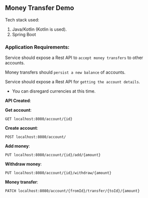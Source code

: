 ## Money Transfer Demo

Tech stack used:

1. Java/Kotlin (Kotlin is used).
2. Spring Boot

### Application Requirements:
Service should expose a Rest API to `accept money transfers` to other accounts. 

Money transfers should `persist a new balance` of accounts.

Service should expose a Rest API for `getting the account details`. 

- You can disregard currencies at this time.



**API Created**:

**Get account**:

    GET localhost:8080/account/{id}

**Create account**: 

    POST localhost:8080/account/
    
**Add money**:

    PUT localhost:8080/account/{id}/add/{amount}
    
**Withdraw money**:

    PUT localhost:8080/account/{id}/withdraw/{amount}

**Money transfer**:

    PATCH localhost:8080/account/{fromId}/transfer/{toId}/{amount}
